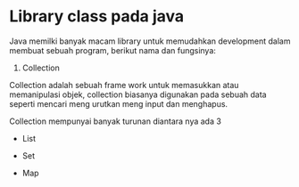 # Library class pada java

Java memilki banyak macam library untuk memudahkan development dalam membuat sebuah program, berikut nama dan fungsinya:

1. Collection

Collection adalah sebuah frame work untuk memasukkan atau memanipulasi objek, collection biasanya digunakan pada sebuah data seperti mencari meng urutkan  meng input dan menghapus.

Collection mempunyai banyak turunan diantara nya ada 3 

- List

- Set

- Map













